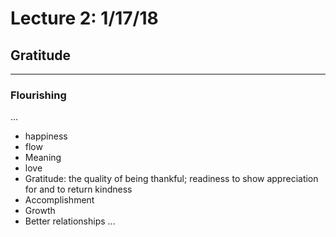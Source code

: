 # Lecture 2: 1/17/18
## Gratitude
---
### Flourishing
...
* happiness
* flow
* Meaning
* love
* Gratitude: the quality of being thankful;
readiness to show appreciation for and to return kindness
* Accomplishment
* Growth
* Better relationships
...

###

###
